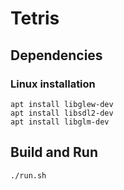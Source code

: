 # Tetris 

## Dependencies

### Linux installation

```console
apt install libglew-dev
apt install libsdl2-dev
apt install libglm-dev
```

## Build and Run

```console
./run.sh
```